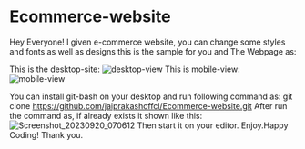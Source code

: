 # Ecommerce-website
Hey Everyone!
I given e-commerce website, you can change some styles and fonts as well as designs this is the sample for you 
and The Webpage as:

This is the desktop-site:
![desktop-view](https://github.com/jaiprakashoffcl/Ecommerce-website/assets/126840211/4437df47-d970-4b83-b297-2875b39bd0bd)
This is mobile-view:
![mobile-view](https://github.com/jaiprakashoffcl/Ecommerce-website/assets/126840211/6f646b66-9a83-4653-9b66-64d34e412124)

You can install git-bash on your desktop and run following command as:
git clone https://github.com/jaiprakashoffcl/Ecommerce-website.git
After run the command as,
if already exists it shown like this:
![Screenshot_20230920_070612](https://github.com/jaiprakashoffcl/Ecommerce-website/assets/126840211/6cd1d110-c213-4fa0-bc5b-9200a9a3a1a6)
Then start it on your editor.
Enjoy.Happy Coding!
Thank you.
